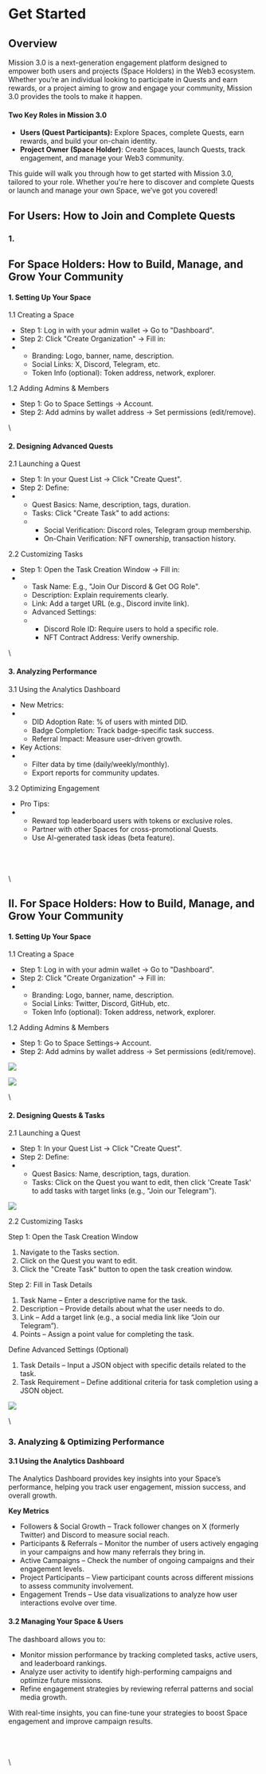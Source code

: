 # Get Started

## Overview

Mission 3.0 is a next-generation engagement platform designed to empower both users and projects (Space Holders) in the Web3 ecosystem. Whether you’re an individual looking to participate in Quests and earn rewards, or a project aiming to grow and engage your community, Mission 3.0 provides the tools to make it happen.

#### Two Key Roles in Mission 3.0

* **Users (Quest Participants):** Explore Spaces, complete Quests, earn rewards, and build your on-chain identity.
* **Project Owner (Space Holder)**: Create Spaces, launch Quests, track engagement, and manage your Web3 community.

This guide will walk you through how to get started with Mission 3.0, tailored to your role. Whether you're here to discover and complete Quests or launch and manage your own Space, we’ve got you covered!&#x20;

## For Users: How to Join and Complete Quests

### 1.&#x20;

## For Space Holders: How to Build, Manage, and Grow Your Community

#### 1. Setting Up Your Space

1.1 Creating a Space

* Step 1: Log in with your admin wallet → Go to "Dashboard".
* Step 2: Click "Create Organization" → Fill in:
*
  * Branding: Logo, banner, name, description.
  * Social Links: X, Discord, Telegram, etc.
  * Token Info (optional): Token address, network, explorer.

1.2 Adding Admins & Members

* Step 1: Go to Space Settings → Account.
* Step 2: Add admins by wallet address → Set permissions (edit/remove).

\


#### 2. Designing Advanced Quests

2.1 Launching a Quest

* Step 1: In your Quest List → Click "Create Quest".
* Step 2: Define:
*
  * Quest Basics: Name, description, tags, duration.
  * Tasks: Click "Create Task" to add actions:
  *
    * Social Verification: Discord roles, Telegram group membership.
    * On-Chain Verification: NFT ownership, transaction history.

2.2 Customizing Tasks

* Step 1: Open the Task Creation Window → Fill in:
*
  * Task Name: E.g., "Join Our Discord & Get OG Role".
  * Description: Explain requirements clearly.
  * Link: Add a target URL (e.g., Discord invite link).
  * Advanced Settings:
  *
    * Discord Role ID: Require users to hold a specific role.
    * NFT Contract Address: Verify ownership.

\


#### 3. Analyzing Performance

3.1 Using the Analytics Dashboard

* New Metrics:
*
  * DID Adoption Rate: % of users with minted DID.
  * Badge Completion: Track badge-specific task success.
  * Referral Impact: Measure user-driven growth.
* Key Actions:
*
  * Filter data by time (daily/weekly/monthly).
  * Export reports for community updates.

3.2 Optimizing Engagement

* Pro Tips:
*
  * Reward top leaderboard users with tokens or exclusive roles.
  * Partner with other Spaces for cross-promotional Quests.
  * Use AI-generated task ideas (beta feature).

\
\
\
\


## II. For Space Holders: How to Build, Manage, and Grow Your Community

#### 1. Setting Up Your Space

1.1 Creating a Space

* Step 1: Log in with your admin wallet → Go to "Dashboard".
* Step 2: Click "Create Organization" → Fill in:
*
  * Branding: Logo, banner, name, description.
  * Social Links: Twitter, Discord, GitHub, etc.
  * Token Info (optional): Token address, network, explorer.

1.2 Adding Admins & Members

* Step 1: Go to Space Settings→ Account.
* Step 2: Add admins by wallet address → Set permissions (edit/remove).

![](https://lh7-rt.googleusercontent.com/docsz/AD_4nXcftWts9g11zZUjVwDTXMaReCWq-Yn0-mcKWgiY5gf_L6-R9mZ37e2k70zNhktAbJOeW-JUQUj7TkAUASoOhMScnY5BsnIeUNi3obf5D8bL17cozo1W4364ZEAAN4ultPJfWfiv?key=RorGy8wvhHrk-9_hcsluWYqh)

![](https://lh7-rt.googleusercontent.com/docsz/AD_4nXdkT7VtvHXkLNYBQCFxK7yQJtWqGx9dpi3Sobj8jPWhxQki926nky2B5XyaEtAIy_UymbY2qOaCynm495hXZFEmt6BmIC3cLbH9Eagxi6V3WjRXBgSFuV_NuZWndIgdxmuyMeaZVg?key=RorGy8wvhHrk-9_hcsluWYqh)

\


#### 2. Designing Quests & Tasks

2.1 Launching a Quest

* Step 1: In your Quest List → Click "Create Quest".
* Step 2: Define:
*
  * Quest Basics: Name, description, tags, duration.
  * Tasks: Click on the Quest you want to edit, then click 'Create Task' to add tasks with target links (e.g., "Join our Telegram").

![](https://lh7-rt.googleusercontent.com/docsz/AD_4nXeEfl5tEveLsCQ7KZJRJotLzH51DHLQv-SWj6JpAGjo96qDpvOjGLcHiVfbNkjEsrrG3LwGlj8jaxYRF6P94L11UFGjSmv7HRWiSxUHZ1VRWxTJqJMRPlITnWenjyM4AiwEVqBbCw?key=RorGy8wvhHrk-9_hcsluWYqh)

2.2 Customizing Tasks

Step 1: Open the Task Creation Window

1. Navigate to the Tasks section.
2. Click on the Quest you want to edit.
3. Click the "Create Task" button to open the task creation window.

Step 2: Fill in Task Details

1. Task Name – Enter a descriptive name for the task.
2. Description – Provide details about what the user needs to do.
3. Link – Add a target link (e.g., a social media link like “Join our Telegram”).
4. Points – Assign a point value for completing the task.

Define Advanced Settings (Optional)

1. Task Details – Input a JSON object with specific details related to the task.
2. Task Requirement – Define additional criteria for task completion using a JSON object.

![](https://lh7-rt.googleusercontent.com/docsz/AD_4nXe-e9wZL_WC2nIkcr5h0N6eGo0jEqDdBkDlGE58OFO19nd3cet5jL0VpAp6irO-TgQw9LsRgVOCg5krs99WhvOtMZH4gbTQCmSo0mvmMZwSeRoztvYCLEDHvpRu3OfCJ0QGFEAHjQ?key=RorGy8wvhHrk-9_hcsluWYqh)

\


### 3. Analyzing & Optimizing Performance

#### 3.1 Using the Analytics Dashboard

The Analytics Dashboard provides key insights into your Space’s performance, helping you track user engagement, mission success, and overall growth.

**Key Metrics**

* Followers & Social Growth – Track follower changes on X (formerly Twitter) and Discord to measure social reach.
* Participants & Referrals – Monitor the number of users actively engaging in your campaigns and how many referrals they bring in.
* Active Campaigns – Check the number of ongoing campaigns and their engagement levels.
* Project Participants – View participant counts across different missions to assess community involvement.
* Engagement Trends – Use data visualizations to analyze how user interactions evolve over time.

#### 3.2 Managing Your Space & Users

The dashboard allows you to:

* Monitor mission performance by tracking completed tasks, active users, and leaderboard rankings.
* Analyze user activity to identify high-performing campaigns and optimize future missions.
* Refine engagement strategies by reviewing referral patterns and social media growth.

With real-time insights, you can fine-tune your strategies to boost Space engagement and improve campaign results.

\
\
\
\
